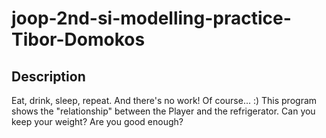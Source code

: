 # joop-2nd-si-modelling-practice-Tibor-Domokos

## Description
Eat, drink, sleep, repeat. And there's no work! Of course... :)
This program shows the "relationship" between the Player and the refrigerator. Can you keep your weight? Are you good enough?
